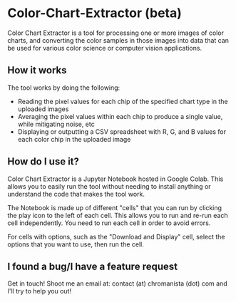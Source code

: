# Color-Chart-Extractor (beta)
Color Chart Extractor is a tool for processing one or more images of color charts, and converting the color samples in those images into data that can be used for various color science or computer vision applications.
## How it works
The tool works by doing the following:
 - Reading the pixel values for each chip of the specified chart type in the uploaded images
 - Averaging the pixel values within each chip to produce a single value, while mitigating noise, etc
 - Displaying or outputting a CSV spreadsheet with R, G, and B values for each color chip in the uploaded image
 ## How do I use it?
 Color Chart Extractor is a Jupyter Notebook hosted in Google Colab. This allows you to easily run the tool without needing to install anything or understand the code that makes the tool work. 

 The Notebook is made up of different "cells" that you can run by clicking the play icon to the left of each cell. This allows you to run and re-run each cell independently. You need to run each cell in order to avoid errors.

 For cells with options, such as the "Download and Display" cell, select the options that you want to use, then run the cell.

 ## I found a bug/I have a feature request
 Get in touch! Shoot me an email at: contact (at) chromanista (dot) com and I'll try to help you out!